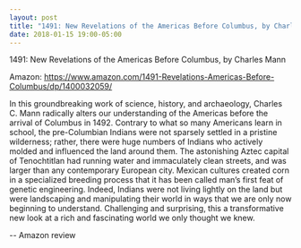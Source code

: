 ```yaml
---
layout: post
title: "1491: New Revelations of the Americas Before Columbus, by Charles Mann"
date: 2018-01-15 19:00-05:00
---
```

1491: New Revelations of the Americas Before Columbus, by Charles Mann

Amazon: https://www.amazon.com/1491-Revelations-Americas-Before-Columbus/dp/1400032059/

In this groundbreaking work of science, history, and archaeology, Charles C. Mann radically alters our understanding of the Americas before the arrival of Columbus in 1492. Contrary to what so many Americans learn in school, the pre-Columbian Indians were not sparsely settled in a pristine wilderness; rather, there were huge numbers of Indians who actively molded and influenced the land around them. The astonishing Aztec capital of Tenochtitlan had running water and immaculately clean streets, and was larger than any contemporary European city. Mexican cultures created corn in a specialized breeding process that it has been called man’s first feat of genetic engineering. Indeed, Indians were not living lightly on the land but were landscaping and manipulating their world in ways that we are only now beginning to understand. Challenging and surprising, this a transformative new look at a rich and fascinating world we only thought we knew.

-- Amazon review
